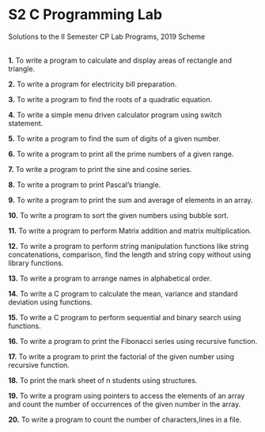 # S2 C Programming Lab
Solutions to the II Semester CP Lab Programs, 2019 Scheme <br /><br />

**1.** To write a program to calculate and display areas of rectangle and triangle. <br />

**2.** To write a program for electricity bill preparation. <br />

**3.** To write a program to find the roots of a quadratic equation. <br />

**4.** To write a simple menu driven calculator program using switch statement. <br />

**5.** To write a program to find the sum of digits of a given number. <br />

**6.** To write a program to print all the prime numbers of a given range. <br />

**7.** To write a program to print the sine and cosine series. <br />

**8.** To write a program to print Pascal’s triangle. <br />

**9.** To write a program to print the sum and average of elements in an array. <br />

**10.** To write a program to sort the given numbers using bubble sort. <br />

**11.** To write a program to perform Matrix addition and matrix multiplication. <br />

**12.** To write a program to perform string manipulation functions like string concatenations, comparison, find the length and string copy without using library functions. <br />

**13.** To write a program to arrange names in alphabetical order. <br />

**14.** To write a C program to calculate the mean, variance and standard deviation using functions. <br />

**15.** To write a C program to perform sequential and binary search using functions. <br />

**16.** To write a program to print the Fibonacci series using recursive function. <br />

**17.** To write a program to print the factorial of the given number using recursive function. <br />

**18.** To print the mark sheet of n students using structures. <br />

**19.** To write a program using pointers to access the elements of an array and count the number of occurrences of the given number in the array. <br />

**20.** To write a program to count the number of characters,lines in a file. <br />
